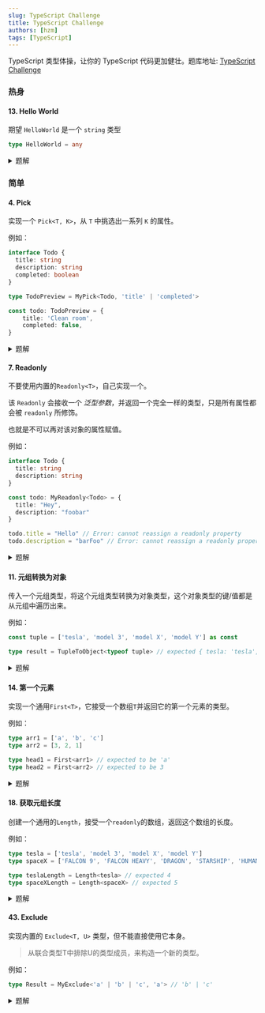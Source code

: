 ```yaml
---
slug: TypeScript Challenge
title: TypeScript Challenge
authors: [hzm]
tags: [TypeScript]
---
```


TypeScript 类型体操，让你的 TypeScript 代码更加健壮。题库地址: [TypeScript Challenge](https://github.com/type-challenges/type-challenges)

<!--truncate-->

### 热身

#### 13. Hello World

期望 `HelloWorld` 是一个 `string` 类型

```ts
type HelloWorld = any
```

<details>
  <summary>题解</summary>

```ts
type HelloWorld = string
```
</details>

### 简单

#### 4. Pick

实现一个 `Pick<T, K>`，从 `T` 中挑选出一系列 `K` 的属性。  

例如：

```ts
interface Todo {
  title: string
  description: string
  completed: boolean
}

type TodoPreview = MyPick<Todo, 'title' | 'completed'>

const todo: TodoPreview = {
    title: 'Clean room',
    completed: false,
}
```

<details>
  <summary>题解</summary>

```ts
type Pick<T, K extends keyof T> = {
  [P in K]: T[P]
}
```
</details>

#### 7. Readonly

不要使用内置的`Readonly<T>`，自己实现一个。

该 `Readonly` 会接收一个 _泛型参数_，并返回一个完全一样的类型，只是所有属性都会被 `readonly` 所修饰。

也就是不可以再对该对象的属性赋值。

例如：

```ts
interface Todo {
  title: string
  description: string
}

const todo: MyReadonly<Todo> = {
  title: "Hey",
  description: "foobar"
}

todo.title = "Hello" // Error: cannot reassign a readonly property
todo.description = "barFoo" // Error: cannot reassign a readonly property
```

<details>
  <summary>题解</summary>

```ts
type Readonly<T> = {
  readonly [P in keyof T] : T[P]
}

```
</details>

#### 11. 元组转换为对象

传入一个元组类型，将这个元组类型转换为对象类型，这个对象类型的键/值都是从元组中遍历出来。

例如：

```ts
const tuple = ['tesla', 'model 3', 'model X', 'model Y'] as const

type result = TupleToObject<typeof tuple> // expected { tesla: 'tesla', 'model 3': 'model 3', 'model X': 'model X', 'model Y': 'model Y'}
```

<details>
  <summary>题解</summary>

```ts
type TupleToObject<T extends readonly (string | number | symbol)[]> = {
  [P in T[number]]: P
}

```
</details>

#### 14. 第一个元素

实现一个通用`First<T>`，它接受一个数组`T`并返回它的第一个元素的类型。

例如：

```ts
type arr1 = ['a', 'b', 'c']
type arr2 = [3, 2, 1]

type head1 = First<arr1> // expected to be 'a'
type head2 = First<arr2> // expected to be 3
```

<details>
  <summary>题解</summary>

```ts
type First<T extends any[]> = T extends [] ? never :  T[0]
```
</details>

#### 18. 获取元组长度

创建一个通用的`Length`，接受一个`readonly`的数组，返回这个数组的长度。

例如：

```ts
type tesla = ['tesla', 'model 3', 'model X', 'model Y']
type spaceX = ['FALCON 9', 'FALCON HEAVY', 'DRAGON', 'STARSHIP', 'HUMAN SPACEFLIGHT']

type teslaLength = Length<tesla> // expected 4
type spaceXLength = Length<spaceX> // expected 5
```

<details>
  <summary>题解</summary>

```ts
type Length<T extends readonly any[]> = T["length"]
```
</details>

#### 43. Exclude

实现内置的 `Exclude<T, U>` 类型，但不能直接使用它本身。

> 从联合类型T中排除U的类型成员，来构造一个新的类型。

例如：

```ts
type Result = MyExclude<'a' | 'b' | 'c', 'a'> // 'b' | 'c'
```

<details>
  <summary>题解</summary>

```ts
type Exclude<T, U> = T extends U ? never : T
```
</details>
